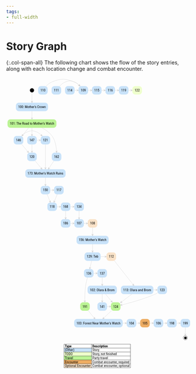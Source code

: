 ```yaml
---
tags:
- full-width
---
```


# Story Graph

{:.col-span-all}
The following chart shows the flow of the story entries, along with each location change and combat encounter.

<!-- +template story-graph-files story/iaso story-graph-plantuml -->

<div class="story-graph col-span-all"><?xml version="1.0" encoding="UTF-8" standalone="no" ?>
<svg
  xmlns="http://www.w3.org/2000/svg"
  xmlns:xlink="http://www.w3.org/1999/xlink"
  contentScriptType="application/ecmascript"
  contentStyleType="text/css"
  preserveAspectRatio="none"
  version="1.1"
  viewBox="0 0 884 1399"
  zoomAndPan="magnify"
><defs /><g><ellipse
      cx="122.5"
      cy="63.19"
      fill="#000000"
      rx="10"
      ry="10"
      style="stroke: none; stroke-width: 1.0;"
    /><rect
      fill="#C8E2F9"
      height="38.75"
      rx="12.5"
      ry="12.5"
      style="stroke: #C8E2F9; stroke-width: 1.5;"
      width="151"
      x="47"
      y="122.69"
    /><a
      href="100-mothers-crown.html"
      target="_top"
      title="100-mothers-crown.html"
      xlink:actuate="onRequest"
      xlink:href="100-mothers-crown.html"
      xlink:show="new"
      xlink:title="100-mothers-crown.html"
      xlink:type="simple"
    ><text
        fill="#000000"
        font-family="Roboto Condensed"
        font-size="16"
        lengthAdjust="spacingAndGlyphs"
        textLength="131"
        x="57"
        y="147.5338"
      >100: Mother's Crown</text></a><rect
      fill="#BBF395"
      height="38.75"
      rx="12.5"
      ry="12.5"
      style="stroke: #BBF395; stroke-width: 1.5;"
      width="231"
      x="7"
      y="201.69"
    /><a
      href="101-road-to-mothers-watch.html"
      target="_top"
      title="101-road-to-mothers-watch.html"
      xlink:actuate="onRequest"
      xlink:href="101-road-to-mothers-watch.html"
      xlink:show="new"
      xlink:title="101-road-to-mothers-watch.html"
      xlink:type="simple"
    ><text
        fill="#000000"
        font-family="Roboto Condensed"
        font-size="16"
        lengthAdjust="spacingAndGlyphs"
        textLength="211"
        x="17"
        y="226.5338"
      >101: The Road to Mother's Watch</text></a><rect
      fill="#C8E2F9"
      height="38.75"
      rx="12.5"
      ry="12.5"
      style="stroke: #C8E2F9; stroke-width: 1.5;"
      width="44"
      x="36.5"
      y="280.69"
    /><a
      href="146-scrappers-deaf.html"
      target="_top"
      title="146-scrappers-deaf.html"
      xlink:actuate="onRequest"
      xlink:href="146-scrappers-deaf.html"
      xlink:show="new"
      xlink:title="146-scrappers-deaf.html"
      xlink:type="simple"
    ><text
        fill="#000000"
        font-family="Roboto Condensed"
        font-size="16"
        lengthAdjust="spacingAndGlyphs"
        textLength="24"
        x="46.5"
        y="305.5338"
      >146</text></a><rect
      fill="#C8E2F9"
      height="38.75"
      rx="12.5"
      ry="12.5"
      style="stroke: #C8E2F9; stroke-width: 1.5;"
      width="44"
      x="100.5"
      y="280.69"
    /><a
      href="147-striders-blind.html"
      target="_top"
      title="147-striders-blind.html"
      xlink:actuate="onRequest"
      xlink:href="147-striders-blind.html"
      xlink:show="new"
      xlink:title="147-striders-blind.html"
      xlink:type="simple"
    ><text
        fill="#000000"
        font-family="Roboto Condensed"
        font-size="16"
        lengthAdjust="spacingAndGlyphs"
        textLength="24"
        x="110.5"
        y="305.5338"
      >147</text></a><rect
      fill="#C8E2F9"
      height="38.75"
      rx="12.5"
      ry="12.5"
      style="stroke: #C8E2F9; stroke-width: 1.5;"
      width="44"
      x="217.5"
      y="359.69"
    /><a
      href="162-scrappers-surprise.html"
      target="_top"
      title="162-scrappers-surprise.html"
      xlink:actuate="onRequest"
      xlink:href="162-scrappers-surprise.html"
      xlink:show="new"
      xlink:title="162-scrappers-surprise.html"
      xlink:type="simple"
    ><text
        fill="#000000"
        font-family="Roboto Condensed"
        font-size="16"
        lengthAdjust="spacingAndGlyphs"
        textLength="24"
        x="227.5"
        y="384.5338"
      >162</text></a><rect
      fill="#C8E2F9"
      height="38.75"
      rx="12.5"
      ry="12.5"
      style="stroke: #C8E2F9; stroke-width: 1.5;"
      width="138"
      x="387.5"
      y="991.69"
    /><a
      href="102-olaras-cave.html"
      target="_top"
      title="102-olaras-cave.html"
      xlink:actuate="onRequest"
      xlink:href="102-olaras-cave.html"
      xlink:show="new"
      xlink:title="102-olaras-cave.html"
      xlink:type="simple"
    ><text
        fill="#000000"
        font-family="Roboto Condensed"
        font-size="16"
        lengthAdjust="spacingAndGlyphs"
        textLength="118"
        x="397.5"
        y="1016.5338"
      >102: Olara &amp; Brom</text></a><rect
      fill="#C8E2F9"
      height="38.75"
      rx="12.5"
      ry="12.5"
      style="stroke: #C8E2F9; stroke-width: 1.5;"
      width="44"
      x="434.5"
      y="1070.69"
    /><a
      href="141-iaso-brom.html"
      target="_top"
      title="141-iaso-brom.html"
      xlink:actuate="onRequest"
      xlink:href="141-iaso-brom.html"
      xlink:show="new"
      xlink:title="141-iaso-brom.html"
      xlink:type="simple"
    ><text
        fill="#000000"
        font-family="Roboto Condensed"
        font-size="16"
        lengthAdjust="spacingAndGlyphs"
        textLength="24"
        x="444.5"
        y="1095.5338"
      >141</text></a><rect
      fill="#BBF395"
      height="38.75"
      rx="12.5"
      ry="12.5"
      style="stroke: #BBF395; stroke-width: 1.5;"
      width="44"
      x="498.5"
      y="1070.69"
    /><a
      href="124-back-to-mothers-watch.html"
      target="_top"
      title="124-back-to-mothers-watch.html"
      xlink:actuate="onRequest"
      xlink:href="124-back-to-mothers-watch.html"
      xlink:show="new"
      xlink:title="124-back-to-mothers-watch.html"
      xlink:type="simple"
    ><text
        fill="#000000"
        font-family="Roboto Condensed"
        font-size="16"
        lengthAdjust="spacingAndGlyphs"
        textLength="24"
        x="508.5"
        y="1095.5338"
      >124</text></a><rect
      fill="#C8E2F9"
      height="38.75"
      rx="12.5"
      ry="12.5"
      style="stroke: #C8E2F9; stroke-width: 1.5;"
      width="229"
      x="324"
      y="1149.69"
    /><a
      href="103-cardiac-event.html"
      target="_top"
      title="103-cardiac-event.html"
      xlink:actuate="onRequest"
      xlink:href="103-cardiac-event.html"
      xlink:show="new"
      xlink:title="103-cardiac-event.html"
      xlink:type="simple"
    ><text
        fill="#000000"
        font-family="Roboto Condensed"
        font-size="16"
        lengthAdjust="spacingAndGlyphs"
        textLength="209"
        x="334"
        y="1174.5338"
      >103: Forest Near Mother's Watch</text></a><rect
      fill="#C8E2F9"
      height="38.75"
      rx="12.5"
      ry="12.5"
      style="stroke: #C8E2F9; stroke-width: 1.5;"
      width="44"
      x="573.5"
      y="1149.69"
    /><a
      href="104-clear.html"
      target="_top"
      title="104-clear.html"
      xlink:actuate="onRequest"
      xlink:href="104-clear.html"
      xlink:show="new"
      xlink:title="104-clear.html"
      xlink:type="simple"
    ><text
        fill="#000000"
        font-family="Roboto Condensed"
        font-size="16"
        lengthAdjust="spacingAndGlyphs"
        textLength="24"
        x="583.5"
        y="1174.5338"
      >104</text></a><rect
      fill="#EEAD63"
      height="38.75"
      rx="12.5"
      ry="12.5"
      style="stroke: #EEAD63; stroke-width: 1.5;"
      width="44"
      x="637.5"
      y="1149.69"
    /><a
      href="105-striders.html"
      target="_top"
      title="105-striders.html"
      xlink:actuate="onRequest"
      xlink:href="105-striders.html"
      xlink:show="new"
      xlink:title="105-striders.html"
      xlink:type="simple"
    ><text
        fill="#000000"
        font-family="Roboto Condensed"
        font-size="16"
        lengthAdjust="spacingAndGlyphs"
        textLength="24"
        x="647.5"
        y="1174.5338"
      >105</text></a><rect
      fill="#C8E2F9"
      height="38.75"
      rx="12.5"
      ry="12.5"
      style="stroke: #C8E2F9; stroke-width: 1.5;"
      width="44"
      x="701.5"
      y="1149.69"
    /><a
      href="106-all-mother-mountain.html"
      target="_top"
      title="106-all-mother-mountain.html"
      xlink:actuate="onRequest"
      xlink:href="106-all-mother-mountain.html"
      xlink:show="new"
      xlink:title="106-all-mother-mountain.html"
      xlink:type="simple"
    ><text
        fill="#000000"
        font-family="Roboto Condensed"
        font-size="16"
        lengthAdjust="spacingAndGlyphs"
        textLength="24"
        x="711.5"
        y="1174.5338"
      >106</text></a><rect
      fill="#C8E2F9"
      height="38.75"
      rx="12.5"
      ry="12.5"
      style="stroke: #C8E2F9; stroke-width: 1.5;"
      width="44"
      x="765.5"
      y="1149.69"
    /><a
      href="198-corruptor-module.html"
      target="_top"
      title="198-corruptor-module.html"
      xlink:actuate="onRequest"
      xlink:href="198-corruptor-module.html"
      xlink:show="new"
      xlink:title="198-corruptor-module.html"
      xlink:type="simple"
    ><text
        fill="#000000"
        font-family="Roboto Condensed"
        font-size="16"
        lengthAdjust="spacingAndGlyphs"
        textLength="24"
        x="775.5"
        y="1174.5338"
      >198</text></a><rect
      fill="#C8E2F9"
      height="38.75"
      rx="12.5"
      ry="12.5"
      style="stroke: #C8E2F9; stroke-width: 1.5;"
      width="44"
      x="324.5"
      y="675.69"
    /><a
      href="107-lab.html"
      target="_top"
      title="107-lab.html"
      xlink:actuate="onRequest"
      xlink:href="107-lab.html"
      xlink:show="new"
      xlink:title="107-lab.html"
      xlink:type="simple"
    ><text
        fill="#000000"
        font-family="Roboto Condensed"
        font-size="16"
        lengthAdjust="spacingAndGlyphs"
        textLength="24"
        x="334.5"
        y="700.5338"
      >107</text></a><rect
      fill="#F9E2C8"
      height="38.75"
      rx="12.5"
      ry="12.5"
      style="stroke: #F9E2C8; stroke-width: 1.5;"
      width="44"
      x="388.5"
      y="675.69"
    /><a
      href="108-exit.html"
      target="_top"
      title="108-exit.html"
      xlink:actuate="onRequest"
      xlink:href="108-exit.html"
      xlink:show="new"
      xlink:title="108-exit.html"
      xlink:type="simple"
    ><text
        fill="#000000"
        font-family="Roboto Condensed"
        font-size="16"
        lengthAdjust="spacingAndGlyphs"
        textLength="24"
        x="398.5"
        y="700.5338"
      >108</text></a><rect
      fill="#C8E2F9"
      height="38.75"
      rx="12.5"
      ry="12.5"
      style="stroke: #C8E2F9; stroke-width: 1.5;"
      width="151"
      x="335"
      y="754.69"
    /><a
      href="156-mothers-watch.html"
      target="_top"
      title="156-mothers-watch.html"
      xlink:actuate="onRequest"
      xlink:href="156-mothers-watch.html"
      xlink:show="new"
      xlink:title="156-mothers-watch.html"
      xlink:type="simple"
    ><text
        fill="#000000"
        font-family="Roboto Condensed"
        font-size="16"
        lengthAdjust="spacingAndGlyphs"
        textLength="131"
        x="345"
        y="779.5338"
      >156: Mother's Watch</text></a><rect
      fill="#C8E2F9"
      height="38.75"
      rx="12.5"
      ry="12.5"
      style="stroke: #C8E2F9; stroke-width: 1.5;"
      width="44"
      x="344.5"
      y="43.69"
    /><a
      href="109-dinner.html"
      target="_top"
      title="109-dinner.html"
      xlink:actuate="onRequest"
      xlink:href="109-dinner.html"
      xlink:show="new"
      xlink:title="109-dinner.html"
      xlink:type="simple"
    ><text
        fill="#000000"
        font-family="Roboto Condensed"
        font-size="16"
        lengthAdjust="spacingAndGlyphs"
        textLength="24"
        x="354.5"
        y="68.5338"
      >109</text></a><rect
      fill="#C8E2F9"
      height="38.75"
      rx="12.5"
      ry="12.5"
      style="stroke: #C8E2F9; stroke-width: 1.5;"
      width="44"
      x="408.5"
      y="43.69"
    /><a
      href="115-lodging.html"
      target="_top"
      title="115-lodging.html"
      xlink:actuate="onRequest"
      xlink:href="115-lodging.html"
      xlink:show="new"
      xlink:title="115-lodging.html"
      xlink:type="simple"
    ><text
        fill="#000000"
        font-family="Roboto Condensed"
        font-size="16"
        lengthAdjust="spacingAndGlyphs"
        textLength="24"
        x="418.5"
        y="68.5338"
      >115</text></a><rect
      fill="#C8E2F9"
      height="38.75"
      rx="12.5"
      ry="12.5"
      style="stroke: #C8E2F9; stroke-width: 1.5;"
      width="44"
      x="152.5"
      y="43.69"
    /><a
      href="110-carja-refugee-family.html"
      target="_top"
      title="110-carja-refugee-family.html"
      xlink:actuate="onRequest"
      xlink:href="110-carja-refugee-family.html"
      xlink:show="new"
      xlink:title="110-carja-refugee-family.html"
      xlink:type="simple"
    ><text
        fill="#000000"
        font-family="Roboto Condensed"
        font-size="16"
        lengthAdjust="spacingAndGlyphs"
        textLength="24"
        x="162.5"
        y="68.5338"
      >110</text></a><rect
      fill="#C8E2F9"
      height="38.75"
      rx="12.5"
      ry="12.5"
      style="stroke: #C8E2F9; stroke-width: 1.5;"
      width="44"
      x="216.5"
      y="43.69"
    /><a
      href="111-tradespeople.html"
      target="_top"
      title="111-tradespeople.html"
      xlink:actuate="onRequest"
      xlink:href="111-tradespeople.html"
      xlink:show="new"
      xlink:title="111-tradespeople.html"
      xlink:type="simple"
    ><text
        fill="#000000"
        font-family="Roboto Condensed"
        font-size="16"
        lengthAdjust="spacingAndGlyphs"
        textLength="24"
        x="226.5"
        y="68.5338"
      >111</text></a><rect
      fill="#F9E2C8"
      height="38.75"
      rx="12.5"
      ry="12.5"
      style="stroke: #F9E2C8; stroke-width: 1.5;"
      width="44"
      x="477.5"
      y="833.69"
    /><a
      href="112-leave-tonight.html"
      target="_top"
      title="112-leave-tonight.html"
      xlink:actuate="onRequest"
      xlink:href="112-leave-tonight.html"
      xlink:show="new"
      xlink:title="112-leave-tonight.html"
      xlink:type="simple"
    ><text
        fill="#000000"
        font-family="Roboto Condensed"
        font-size="16"
        lengthAdjust="spacingAndGlyphs"
        textLength="24"
        x="487.5"
        y="858.5338"
      >112</text></a><rect
      fill="#C8E2F9"
      height="38.75"
      rx="12.5"
      ry="12.5"
      style="stroke: #C8E2F9; stroke-width: 1.5;"
      width="153"
      x="546"
      y="991.69"
    /><a
      href="113-olara-and-brom-night.html"
      target="_top"
      title="113-olara-and-brom-night.html"
      xlink:actuate="onRequest"
      xlink:href="113-olara-and-brom-night.html"
      xlink:show="new"
      xlink:title="113-olara-and-brom-night.html"
      xlink:type="simple"
    ><text
        fill="#000000"
        font-family="Roboto Condensed"
        font-size="16"
        lengthAdjust="spacingAndGlyphs"
        textLength="133"
        x="556"
        y="1016.5338"
      >113: Olara and Brom</text></a><rect
      fill="#C8E2F9"
      height="38.75"
      rx="12.5"
      ry="12.5"
      style="stroke: #C8E2F9; stroke-width: 1.5;"
      width="44"
      x="719.5"
      y="991.69"
    /><a
      href="123-iaso-brom-olara.html"
      target="_top"
      title="123-iaso-brom-olara.html"
      xlink:actuate="onRequest"
      xlink:href="123-iaso-brom-olara.html"
      xlink:show="new"
      xlink:title="123-iaso-brom-olara.html"
      xlink:type="simple"
    ><text
        fill="#000000"
        font-family="Roboto Condensed"
        font-size="16"
        lengthAdjust="spacingAndGlyphs"
        textLength="24"
        x="729.5"
        y="1016.5338"
      >123</text></a><rect
      fill="#C8E2F9"
      height="38.75"
      rx="12.5"
      ry="12.5"
      style="stroke: #C8E2F9; stroke-width: 1.5;"
      width="44"
      x="280.5"
      y="43.69"
    /><a
      href="114-iala-uln-jineko.html"
      target="_top"
      title="114-iala-uln-jineko.html"
      xlink:actuate="onRequest"
      xlink:href="114-iala-uln-jineko.html"
      xlink:show="new"
      xlink:title="114-iala-uln-jineko.html"
      xlink:type="simple"
    ><text
        fill="#000000"
        font-family="Roboto Condensed"
        font-size="16"
        lengthAdjust="spacingAndGlyphs"
        textLength="24"
        x="290.5"
        y="68.5338"
      >114</text></a><rect
      fill="#C8E2F9"
      height="38.75"
      rx="12.5"
      ry="12.5"
      style="stroke: #C8E2F9; stroke-width: 1.5;"
      width="44"
      x="472.5"
      y="43.69"
    /><a
      href="116-logging.html"
      target="_top"
      title="116-logging.html"
      xlink:actuate="onRequest"
      xlink:href="116-logging.html"
      xlink:show="new"
      xlink:title="116-logging.html"
      xlink:type="simple"
    ><text
        fill="#000000"
        font-family="Roboto Condensed"
        font-size="16"
        lengthAdjust="spacingAndGlyphs"
        textLength="24"
        x="482.5"
        y="68.5338"
      >116</text></a><rect
      fill="#C8E2F9"
      height="38.75"
      rx="12.5"
      ry="12.5"
      style="stroke: #C8E2F9; stroke-width: 1.5;"
      width="44"
      x="536.5"
      y="43.69"
    /><a
      href="119-timber-and-striders.html"
      target="_top"
      title="119-timber-and-striders.html"
      xlink:actuate="onRequest"
      xlink:href="119-timber-and-striders.html"
      xlink:show="new"
      xlink:title="119-timber-and-striders.html"
      xlink:type="simple"
    ><text
        fill="#000000"
        font-family="Roboto Condensed"
        font-size="16"
        lengthAdjust="spacingAndGlyphs"
        textLength="24"
        x="546.5"
        y="68.5338"
      >119</text></a><rect
      fill="#C8E2F9"
      height="38.75"
      rx="12.5"
      ry="12.5"
      style="stroke: #C8E2F9; stroke-width: 1.5;"
      width="44"
      x="228.5"
      y="517.69"
    /><a
      href="117-medical-focus.html"
      target="_top"
      title="117-medical-focus.html"
      xlink:actuate="onRequest"
      xlink:href="117-medical-focus.html"
      xlink:show="new"
      xlink:title="117-medical-focus.html"
      xlink:type="simple"
    ><text
        fill="#000000"
        font-family="Roboto Condensed"
        font-size="16"
        lengthAdjust="spacingAndGlyphs"
        textLength="24"
        x="238.5"
        y="542.5338"
      >117</text></a><rect
      fill="#C8E2F9"
      height="38.75"
      rx="12.5"
      ry="12.5"
      style="stroke: #C8E2F9; stroke-width: 1.5;"
      width="44"
      x="196.5"
      y="596.69"
    /><a
      href="118-focus.html"
      target="_top"
      title="118-focus.html"
      xlink:actuate="onRequest"
      xlink:href="118-focus.html"
      xlink:show="new"
      xlink:title="118-focus.html"
      xlink:type="simple"
    ><text
        fill="#000000"
        font-family="Roboto Condensed"
        font-size="16"
        lengthAdjust="spacingAndGlyphs"
        textLength="24"
        x="206.5"
        y="621.5338"
      >118</text></a><rect
      fill="#C8E2F9"
      height="38.75"
      rx="12.5"
      ry="12.5"
      style="stroke: #C8E2F9; stroke-width: 1.5;"
      width="44"
      x="260.5"
      y="596.69"
    /><a
      href="168-power-wall.html"
      target="_top"
      title="168-power-wall.html"
      xlink:actuate="onRequest"
      xlink:href="168-power-wall.html"
      xlink:show="new"
      xlink:title="168-power-wall.html"
      xlink:type="simple"
    ><text
        fill="#000000"
        font-family="Roboto Condensed"
        font-size="16"
        lengthAdjust="spacingAndGlyphs"
        textLength="24"
        x="270.5"
        y="621.5338"
      >168</text></a><rect
      fill="#EEFFCC"
      height="38.75"
      rx="12.5"
      ry="12.5"
      style="stroke: #EEFFCC; stroke-width: 1.5;"
      width="44"
      x="600.5"
      y="43.69"
    /><a
      href="122-lumber-carts.html"
      target="_top"
      title="122-lumber-carts.html"
      xlink:actuate="onRequest"
      xlink:href="122-lumber-carts.html"
      xlink:show="new"
      xlink:title="122-lumber-carts.html"
      xlink:type="simple"
    ><text
        fill="#000000"
        font-family="Roboto Condensed"
        font-size="16"
        lengthAdjust="spacingAndGlyphs"
        textLength="24"
        x="610.5"
        y="68.5338"
      >122</text></a><rect
      fill="#C8E2F9"
      height="38.75"
      rx="12.5"
      ry="12.5"
      style="stroke: #C8E2F9; stroke-width: 1.5;"
      width="44"
      x="100.5"
      y="359.69"
    /><a
      href="120-scrappers-incoming.html"
      target="_top"
      title="120-scrappers-incoming.html"
      xlink:actuate="onRequest"
      xlink:href="120-scrappers-incoming.html"
      xlink:show="new"
      xlink:title="120-scrappers-incoming.html"
      xlink:type="simple"
    ><text
        fill="#000000"
        font-family="Roboto Condensed"
        font-size="16"
        lengthAdjust="spacingAndGlyphs"
        textLength="24"
        x="110.5"
        y="384.5338"
      >120</text></a><rect
      fill="#C8E2F9"
      height="38.75"
      rx="12.5"
      ry="12.5"
      style="stroke: #C8E2F9; stroke-width: 1.5;"
      width="190"
      x="91.5"
      y="438.69"
    /><a
      href="173-ruins-entrance.html"
      target="_top"
      title="173-ruins-entrance.html"
      xlink:actuate="onRequest"
      xlink:href="173-ruins-entrance.html"
      xlink:show="new"
      xlink:title="173-ruins-entrance.html"
      xlink:type="simple"
    ><text
        fill="#000000"
        font-family="Roboto Condensed"
        font-size="16"
        lengthAdjust="spacingAndGlyphs"
        textLength="170"
        x="101.5"
        y="463.5338"
      >173: Mother's Watch Ruins</text></a><rect
      fill="#C8E2F9"
      height="38.75"
      rx="12.5"
      ry="12.5"
      style="stroke: #C8E2F9; stroke-width: 1.5;"
      width="44"
      x="164.5"
      y="280.69"
    /><a
      href="121-scrappers-treeline.html"
      target="_top"
      title="121-scrappers-treeline.html"
      xlink:actuate="onRequest"
      xlink:href="121-scrappers-treeline.html"
      xlink:show="new"
      xlink:title="121-scrappers-treeline.html"
      xlink:type="simple"
    ><text
        fill="#000000"
        font-family="Roboto Condensed"
        font-size="16"
        lengthAdjust="spacingAndGlyphs"
        textLength="24"
        x="174.5"
        y="305.5338"
      >121</text></a><rect
      fill="#C8E2F9"
      height="38.75"
      rx="12.5"
      ry="12.5"
      style="stroke: #C8E2F9; stroke-width: 1.5;"
      width="75"
      x="373"
      y="833.69"
    /><a
      href="129-teb.html"
      target="_top"
      title="129-teb.html"
      xlink:actuate="onRequest"
      xlink:href="129-teb.html"
      xlink:show="new"
      xlink:title="129-teb.html"
      xlink:type="simple"
    ><text
        fill="#000000"
        font-family="Roboto Condensed"
        font-size="16"
        lengthAdjust="spacingAndGlyphs"
        textLength="55"
        x="383"
        y="858.5338"
      >129: Teb</text></a><rect
      fill="#C8E2F9"
      height="38.75"
      rx="12.5"
      ry="12.5"
      style="stroke: #C8E2F9; stroke-width: 1.5;"
      width="44"
      x="370.5"
      y="912.69"
    /><a
      href="136-leave-tomorrow.html"
      target="_top"
      title="136-leave-tomorrow.html"
      xlink:actuate="onRequest"
      xlink:href="136-leave-tomorrow.html"
      xlink:show="new"
      xlink:title="136-leave-tomorrow.html"
      xlink:type="simple"
    ><text
        fill="#000000"
        font-family="Roboto Condensed"
        font-size="16"
        lengthAdjust="spacingAndGlyphs"
        textLength="24"
        x="380.5"
        y="937.5338"
      >136</text></a><rect
      fill="#C8E2F9"
      height="38.75"
      rx="12.5"
      ry="12.5"
      style="stroke: #C8E2F9; stroke-width: 1.5;"
      width="44"
      x="324.5"
      y="596.69"
    /><a
      href="134-synchronize.html"
      target="_top"
      title="134-synchronize.html"
      xlink:actuate="onRequest"
      xlink:href="134-synchronize.html"
      xlink:show="new"
      xlink:title="134-synchronize.html"
      xlink:type="simple"
    ><text
        fill="#000000"
        font-family="Roboto Condensed"
        font-size="16"
        lengthAdjust="spacingAndGlyphs"
        textLength="24"
        x="334.5"
        y="621.5338"
      >134</text></a><rect
      fill="#C8E2F9"
      height="38.75"
      rx="12.5"
      ry="12.5"
      style="stroke: #C8E2F9; stroke-width: 1.5;"
      width="44"
      x="434.5"
      y="912.69"
    /><a
      href="137-leave-morning.html"
      target="_top"
      title="137-leave-morning.html"
      xlink:actuate="onRequest"
      xlink:href="137-leave-morning.html"
      xlink:show="new"
      xlink:title="137-leave-morning.html"
      xlink:type="simple"
    ><text
        fill="#000000"
        font-family="Roboto Condensed"
        font-size="16"
        lengthAdjust="spacingAndGlyphs"
        textLength="24"
        x="444.5"
        y="937.5338"
      >137</text></a><rect
      fill="#BBF395"
      height="38.75"
      rx="12.5"
      ry="12.5"
      style="stroke: #BBF395; stroke-width: 1.5;"
      width="44"
      x="352.5"
      y="1070.69"
    /><a
      href="191-not-interested.html"
      target="_top"
      title="191-not-interested.html"
      xlink:actuate="onRequest"
      xlink:href="191-not-interested.html"
      xlink:show="new"
      xlink:title="191-not-interested.html"
      xlink:type="simple"
    ><text
        fill="#000000"
        font-family="Roboto Condensed"
        font-size="16"
        lengthAdjust="spacingAndGlyphs"
        textLength="24"
        x="362.5"
        y="1095.5338"
      >191</text></a><rect
      fill="#C8E2F9"
      height="38.75"
      rx="12.5"
      ry="12.5"
      style="stroke: #C8E2F9; stroke-width: 1.5;"
      width="44"
      x="164.5"
      y="517.69"
    /><a
      href="150-the-blinking-light.html"
      target="_top"
      title="150-the-blinking-light.html"
      xlink:actuate="onRequest"
      xlink:href="150-the-blinking-light.html"
      xlink:show="new"
      xlink:title="150-the-blinking-light.html"
      xlink:type="simple"
    ><text
        fill="#000000"
        font-family="Roboto Condensed"
        font-size="16"
        lengthAdjust="spacingAndGlyphs"
        textLength="24"
        x="174.5"
        y="542.5338"
      >150</text></a><rect
      fill="#C8E2F9"
      height="38.75"
      rx="12.5"
      ry="12.5"
      style="stroke: #C8E2F9; stroke-width: 1.5;"
      width="44"
      x="260.5"
      y="675.69"
    /><a
      href="186-no-synchronize.html"
      target="_top"
      title="186-no-synchronize.html"
      xlink:actuate="onRequest"
      xlink:href="186-no-synchronize.html"
      xlink:show="new"
      xlink:title="186-no-synchronize.html"
      xlink:type="simple"
    ><text
        fill="#000000"
        font-family="Roboto Condensed"
        font-size="16"
        lengthAdjust="spacingAndGlyphs"
        textLength="24"
        x="270.5"
        y="700.5338"
      >186</text></a><rect
      fill="#C8E2F9"
      height="38.75"
      rx="12.5"
      ry="12.5"
      style="stroke: #C8E2F9; stroke-width: 1.5;"
      width="44"
      x="829.5"
      y="1149.69"
    /><a
      href="199-what-next.html"
      target="_top"
      title="199-what-next.html"
      xlink:actuate="onRequest"
      xlink:href="199-what-next.html"
      xlink:show="new"
      xlink:title="199-what-next.html"
      xlink:type="simple"
    ><text
        fill="#000000"
        font-family="Roboto Condensed"
        font-size="16"
        lengthAdjust="spacingAndGlyphs"
        textLength="24"
        x="839.5"
        y="1174.5338"
      >199</text></a><ellipse
      cx="851.5"
      cy="1238.69"
      fill="none"
      rx="10"
      ry="10"
      style="stroke: #000000; stroke-width: 1.0;"
    /><ellipse
      cx="852"
      cy="1239.19"
      fill="#000000"
      rx="6"
      ry="6"
      style="stroke: none; stroke-width: 1.0;"
    /><path
      d="M122.5,73.33 C122.5,84.11 122.5,102.47 122.5,117.37 "
      fill="none"
      id="start-to-e100"
      style="stroke: #CCCCCC; stroke-width: 1.0;"
    /><polygon
      fill="#CCCCCC"
      points="122.5,122.69,126.5,113.69,122.5,117.69,118.5,113.69,122.5,122.69"
      style="stroke: #CCCCCC; stroke-width: 1.0;"
    /><path
      d="M122.5,161.83 C122.5,172.16 122.5,185.11 122.5,196.19 "
      fill="none"
      id="e100-to-e101"
      style="stroke: #CCCCCC; stroke-width: 1.0;"
    /><polygon
      fill="#CCCCCC"
      points="122.5,201.46,126.5,192.46,122.5,196.46,118.5,192.46,122.5,201.46"
      style="stroke: #CCCCCC; stroke-width: 1.0;"
    /><path
      d="M107.01,240.83 C98.11,251.53 86.87,265.06 77.45,276.39 "
      fill="none"
      id="e101-to-e146"
      style="stroke: #CCCCCC; stroke-width: 1.0;"
    /><polygon
      fill="#CCCCCC"
      points="74.07,280.46,82.903,276.1035,77.2695,276.6177,76.7553,270.9843,74.07,280.46"
      style="stroke: #CCCCCC; stroke-width: 1.0;"
    /><path
      d="M122.5,240.83 C122.5,251.16 122.5,264.11 122.5,275.19 "
      fill="none"
      id="e101-to-e147"
      style="stroke: #CCCCCC; stroke-width: 1.0;"
    /><polygon
      fill="#CCCCCC"
      points="122.5,280.46,126.5,271.46,122.5,275.46,118.5,271.46,122.5,280.46"
      style="stroke: #CCCCCC; stroke-width: 1.0;"
    /><path
      d="M168.92,240.75 C186.94,250.17 206.18,263.35 218.5,280.69 C233.94,302.42 238.41,333.28 239.51,354.42 "
      fill="none"
      id="e101-to-e162"
      style="stroke: #CCCCCC; stroke-width: 1.0;"
    /><polygon
      fill="#CCCCCC"
      points="239.72,359.58,243.3571,350.4273,239.5202,354.584,235.3635,350.7471,239.72,359.58"
      style="stroke: #CCCCCC; stroke-width: 1.0;"
    /><path
      d="M456.5,1030.83 C456.5,1041.16 456.5,1054.11 456.5,1065.19 "
      fill="none"
      id="e102-to-e141"
      style="stroke: #CCCCCC; stroke-width: 1.0;"
    /><polygon
      fill="#CCCCCC"
      points="456.5,1070.46,460.5,1061.46,456.5,1065.46,452.5,1061.46,456.5,1070.46"
      style="stroke: #CCCCCC; stroke-width: 1.0;"
    /><path
      d="M471.99,1030.83 C480.89,1041.53 492.13,1055.06 501.55,1066.39 "
      fill="none"
      id="e102-to-e124"
      style="stroke: #CCCCCC; stroke-width: 1.0;"
    /><polygon
      fill="#CCCCCC"
      points="504.93,1070.46,502.2447,1060.9843,501.7305,1066.6177,496.097,1066.1035,504.93,1070.46"
      style="stroke: #CCCCCC; stroke-width: 1.0;"
    /><path
      d="M553.18,1169.19 C558.23,1169.19 563.27,1169.19 568.31,1169.19 "
      fill="none"
      id="e103-to-e104"
      style="stroke: #CCCCCC; stroke-width: 1.0;"
    /><polygon
      fill="#CCCCCC"
      points="573.35,1169.19,564.35,1165.19,568.35,1169.19,564.35,1173.19,573.35,1169.19"
      style="stroke: #CCCCCC; stroke-width: 1.0;"
    /><path
      d="M617.75,1169.19 C622.54,1169.19 627.33,1169.19 632.12,1169.19 "
      fill="none"
      id="e104-to-e105"
      style="stroke: #CCCCCC; stroke-width: 1.0;"
    /><polygon
      fill="#CCCCCC"
      points="637.32,1169.19,628.32,1165.19,632.32,1169.19,628.32,1173.19,637.32,1169.19"
      style="stroke: #CCCCCC; stroke-width: 1.0;"
    /><path
      d="M681.75,1169.19 C686.54,1169.19 691.33,1169.19 696.12,1169.19 "
      fill="none"
      id="e105-to-e106"
      style="stroke: #CCCCCC; stroke-width: 1.0;"
    /><polygon
      fill="#CCCCCC"
      points="701.32,1169.19,692.32,1165.19,696.32,1169.19,692.32,1173.19,701.32,1169.19"
      style="stroke: #CCCCCC; stroke-width: 1.0;"
    /><path
      d="M745.5,1169.19 C750.32,1169.19 755.14,1169.19 759.96,1169.19 "
      fill="none"
      id="e106-to-e198"
      style="stroke: #CCCCCC; stroke-width: 1.0;"
    /><polygon
      fill="#CCCCCC"
      points="765.19,1169.19,756.19,1165.19,760.19,1169.19,756.19,1173.19,765.19,1169.19"
      style="stroke: #CCCCCC; stroke-width: 1.0;"
    /><path
      d="M368.75,695.19 C373.54,695.19 378.33,695.19 383.12,695.19 "
      fill="none"
      id="e107-to-e108"
      style="stroke: #CCCCCC; stroke-width: 1.0;"
    /><polygon
      fill="#CCCCCC"
      points="388.32,695.19,379.32,691.19,383.32,695.19,379.32,699.19,388.32,695.19"
      style="stroke: #CCCCCC; stroke-width: 1.0;"
    /><path
      d="M410.5,714.83 C410.5,725.16 410.5,738.11 410.5,749.19 "
      fill="none"
      id="e108-to-e156"
      style="stroke: #CCCCCC; stroke-width: 1.0;"
    /><polygon
      fill="#CCCCCC"
      points="410.5,754.46,414.5,745.46,410.5,749.46,406.5,745.46,410.5,754.46"
      style="stroke: #CCCCCC; stroke-width: 1.0;"
    /><path
      d="M388.75,63.19 C393.54,63.19 398.33,63.19 403.12,63.19 "
      fill="none"
      id="e109-to-e115"
      style="stroke: #CCCCCC; stroke-width: 1.0;"
    /><polygon
      fill="#CCCCCC"
      points="408.32,63.19,399.32,59.19,403.32,63.19,399.32,67.19,408.32,63.19"
      style="stroke: #CCCCCC; stroke-width: 1.0;"
    /><path
      d="M189.52,43.68 C196.74,35.9 206.08,27.82 216.5,23.69 C261.12,6 279.88,6 324.5,23.69 C333.29,27.18 341.32,33.47 347.94,40.03 "
      fill="none"
      id="e110-to-e109"
      style="stroke: #CCCCCC; stroke-width: 1.0;"
    /><polygon
      fill="#CCCCCC"
      points="351.48,43.68,348.1122,34.4249,348.0093,40.0808,342.3534,39.9779,351.48,43.68"
      style="stroke: #CCCCCC; stroke-width: 1.0;"
    /><path
      d="M253.52,43.68 C260.74,35.9 270.08,27.82 280.5,23.69 C298.68,16.48 306.32,16.48 324.5,23.69 C333.29,27.18 341.32,33.47 347.94,40.03 "
      fill="none"
      id="e111-to-e109"
      style="stroke: #CCCCCC; stroke-width: 1.0;"
    /><polygon
      fill="#CCCCCC"
      points="351.48,43.68,348.1122,34.4249,348.0093,40.0808,342.3534,39.9779,351.48,43.68"
      style="stroke: #CCCCCC; stroke-width: 1.0;"
    /><path
      d="M514.09,872.7 C536.63,901.28 579.84,956.09 604.36,987.18 "
      fill="none"
      id="e112-to-e113"
      style="stroke: #CCCCCC; stroke-width: 1.0;"
    /><polygon
      fill="#CCCCCC"
      points="607.54,991.22,605.105,981.6769,604.4427,987.2949,598.8248,986.6326,607.54,991.22"
      style="stroke: #CCCCCC; stroke-width: 1.0;"
    /><path
      d="M699.2,1011.19 C704.24,1011.19 709.28,1011.19 714.32,1011.19 "
      fill="none"
      id="e113-to-e123"
      style="stroke: #CCCCCC; stroke-width: 1.0;"
    /><polygon
      fill="#CCCCCC"
      points="719.36,1011.19,710.36,1007.19,714.36,1011.19,710.36,1015.19,719.36,1011.19"
      style="stroke: #CCCCCC; stroke-width: 1.0;"
    /><path
      d="M597.81,1030.83 C582.4,1042.47 562.57,1057.43 546.85,1069.3 "
      fill="none"
      id="e113-to-e124"
      style="stroke: #CCCCCC; stroke-width: 1.0;"
    /><polygon
      fill="#CCCCCC"
      points="542.53,1072.56,552.1211,1070.3216,546.518,1069.544,547.2955,1063.9409,542.53,1072.56"
      style="stroke: #CCCCCC; stroke-width: 1.0;"
    /><path
      d="M325,63.19 C329.76,63.19 334.52,63.19 339.29,63.19 "
      fill="none"
      id="e114-to-e109"
      style="stroke: #CCCCCC; stroke-width: 1.0;"
    /><polygon
      fill="#CCCCCC"
      points="344.45,63.19,335.45,59.19,339.45,63.19,335.45,67.19,344.45,63.19"
      style="stroke: #CCCCCC; stroke-width: 1.0;"
    /><path
      d="M452.75,63.19 C457.54,63.19 462.33,63.19 467.12,63.19 "
      fill="none"
      id="e115-to-e116"
      style="stroke: #CCCCCC; stroke-width: 1.0;"
    /><polygon
      fill="#CCCCCC"
      points="472.32,63.19,463.32,59.19,467.32,63.19,463.32,67.19,472.32,63.19"
      style="stroke: #CCCCCC; stroke-width: 1.0;"
    /><path
      d="M516.75,63.19 C521.54,63.19 526.33,63.19 531.12,63.19 "
      fill="none"
      id="e116-to-e119"
      style="stroke: #CCCCCC; stroke-width: 1.0;"
    /><polygon
      fill="#CCCCCC"
      points="536.32,63.19,527.32,59.19,531.32,63.19,527.32,67.19,536.32,63.19"
      style="stroke: #CCCCCC; stroke-width: 1.0;"
    /><path
      d="M242.75,556.83 C238.38,567.34 232.88,580.58 228.22,591.79 "
      fill="none"
      id="e117-to-e118"
      style="stroke: #CCCCCC; stroke-width: 1.0;"
    /><polygon
      fill="#CCCCCC"
      points="226.29,596.46,233.4334,589.6798,228.206,591.8417,226.0441,586.6142,226.29,596.46"
      style="stroke: #CCCCCC; stroke-width: 1.0;"
    /><path
      d="M241,616.19 C245.76,616.19 250.52,616.19 255.29,616.19 "
      fill="none"
      id="e118-to-e168"
      style="stroke: #CCCCCC; stroke-width: 1.0;"
    /><polygon
      fill="#CCCCCC"
      points="260.45,616.19,251.45,612.19,255.45,616.19,251.45,620.19,260.45,616.19"
      style="stroke: #CCCCCC; stroke-width: 1.0;"
    /><path
      d="M580.75,63.19 C585.54,63.19 590.33,63.19 595.12,63.19 "
      fill="none"
      id="e119-to-e122"
      style="stroke: #CCCCCC; stroke-width: 1.0;"
    /><polygon
      fill="#CCCCCC"
      points="600.32,63.19,591.32,59.19,595.32,63.19,591.32,67.19,600.32,63.19"
      style="stroke: #CCCCCC; stroke-width: 1.0;"
    /><path
      d="M137.99,398.83 C146.89,409.53 158.13,423.06 167.55,434.39 "
      fill="none"
      id="e120-to-e173"
      style="stroke: #CCCCCC; stroke-width: 1.0;"
    /><polygon
      fill="#CCCCCC"
      points="170.93,438.46,168.2447,428.9843,167.7305,434.6177,162.097,434.1035,170.93,438.46"
      style="stroke: #CCCCCC; stroke-width: 1.0;"
    /><path
      d="M186.5,319.7 C186.5,347.93 186.5,401.75 186.5,433.03 "
      fill="none"
      id="e121-to-e173"
      style="stroke: #CCCCCC; stroke-width: 1.0;"
    /><polygon
      fill="#CCCCCC"
      points="186.5,438.22,190.5,429.22,186.5,433.22,182.5,429.22,186.5,438.22"
      style="stroke: #CCCCCC; stroke-width: 1.0;"
    /><path
      d="M719.45,1025.79 C716.18,1027.56 712.79,1029.25 709.5,1030.69 C654.01,1054.95 585.29,1073.55 547.9,1082.77 "
      fill="none"
      id="e123-to-e124"
      style="stroke: #CCCCCC; stroke-width: 1.0;"
    /><polygon
      fill="#CCCCCC"
      points="542.61,1084.06,552.3019,1085.8115,547.4674,1082.8742,550.4046,1078.0397,542.61,1084.06"
      style="stroke: #CCCCCC; stroke-width: 1.0;"
    /><path
      d="M500.65,1109.83 C489.05,1120.72 474.35,1134.53 462.15,1145.98 "
      fill="none"
      id="e124-to-e103"
      style="stroke: #CCCCCC; stroke-width: 1.0;"
    /><polygon
      fill="#CCCCCC"
      points="458.45,1149.46,467.752,1146.2239,462.0981,1146.0408,462.2813,1140.3869,458.45,1149.46"
      style="stroke: #CCCCCC; stroke-width: 1.0;"
    /><path
      d="M448.05,853.19 C456.15,853.19 464.25,853.19 472.35,853.19 "
      fill="none"
      id="e129-to-e112"
      style="stroke: #CCCCCC; stroke-width: 1.0;"
    /><polygon
      fill="#CCCCCC"
      points="477.39,853.19,468.39,849.19,472.39,853.19,468.39,857.19,477.39,853.19"
      style="stroke: #CCCCCC; stroke-width: 1.0;"
    /><path
      d="M406.14,872.83 C403.71,883.25 400.65,896.35 398.04,907.49 "
      fill="none"
      id="e129-to-e136"
      style="stroke: #CCCCCC; stroke-width: 1.0;"
    /><polygon
      fill="#CCCCCC"
      points="396.88,912.46,402.808,904.595,398.0085,907.589,395.0145,902.7894,396.88,912.46"
      style="stroke: #CCCCCC; stroke-width: 1.0;"
    /><path
      d="M346.5,635.83 C346.5,646.16 346.5,659.11 346.5,670.19 "
      fill="none"
      id="e134-to-e107"
      style="stroke: #CCCCCC; stroke-width: 1.0;"
    /><polygon
      fill="#CCCCCC"
      points="346.5,675.46,350.5,666.46,346.5,670.46,342.5,666.46,346.5,675.46"
      style="stroke: #CCCCCC; stroke-width: 1.0;"
    /><path
      d="M414.75,932.19 C419.54,932.19 424.33,932.19 429.12,932.19 "
      fill="none"
      id="e136-to-e137"
      style="stroke: #CCCCCC; stroke-width: 1.0;"
    /><polygon
      fill="#CCCCCC"
      points="434.32,932.19,425.32,928.19,429.32,932.19,425.32,936.19,434.32,932.19"
      style="stroke: #CCCCCC; stroke-width: 1.0;"
    /><path
      d="M386.57,951.95 C383.25,963.32 379.41,978.19 377.5,991.69 C373.96,1016.62 373.52,1045.49 373.78,1065.31 "
      fill="none"
      id="e136-to-e191"
      style="stroke: #CCCCCC; stroke-width: 1.0;"
    /><polygon
      fill="#CCCCCC"
      points="373.86,1070.39,377.731,1061.3338,373.7886,1065.3905,369.7318,1061.4481,373.86,1070.39"
      style="stroke: #CCCCCC; stroke-width: 1.0;"
    /><path
      d="M456.5,951.83 C456.5,962.16 456.5,975.11 456.5,986.19 "
      fill="none"
      id="e137-to-e102"
      style="stroke: #CCCCCC; stroke-width: 1.0;"
    /><polygon
      fill="#CCCCCC"
      points="456.5,991.46,460.5,982.46,456.5,986.46,452.5,982.46,456.5,991.46"
      style="stroke: #CCCCCC; stroke-width: 1.0;"
    /><path
      d="M478.5,1090.19 C483.32,1090.19 488.14,1090.19 492.96,1090.19 "
      fill="none"
      id="e141-to-e124"
      style="stroke: #CCCCCC; stroke-width: 1.0;"
    /><polygon
      fill="#CCCCCC"
      points="498.19,1090.19,489.19,1086.19,493.19,1090.19,489.19,1094.19,498.19,1090.19"
      style="stroke: #CCCCCC; stroke-width: 1.0;"
    /><path
      d="M73.52,280.68 C80.74,272.9 90.08,264.82 100.5,260.69 C118.68,253.48 126.32,253.48 144.5,260.69 C153.29,264.18 161.32,270.47 167.94,277.03 "
      fill="none"
      id="e146-to-e121"
      style="stroke: #CCCCCC; stroke-width: 1.0;"
    /><polygon
      fill="#CCCCCC"
      points="171.48,280.68,168.1122,271.4249,168.0093,277.0808,162.3534,276.9779,171.48,280.68"
      style="stroke: #CCCCCC; stroke-width: 1.0;"
    /><path
      d="M73.99,319.83 C82.89,330.53 94.13,344.06 103.55,355.39 "
      fill="none"
      id="e146-to-e120"
      style="stroke: #CCCCCC; stroke-width: 1.0;"
    /><polygon
      fill="#CCCCCC"
      points="106.93,359.46,104.2447,349.9843,103.7305,355.6177,98.097,355.1035,106.93,359.46"
      style="stroke: #CCCCCC; stroke-width: 1.0;"
    /><path
      d="M145,300.19 C149.76,300.19 154.52,300.19 159.29,300.19 "
      fill="none"
      id="e147-to-e121"
      style="stroke: #CCCCCC; stroke-width: 1.0;"
    /><polygon
      fill="#CCCCCC"
      points="164.45,300.19,155.45,296.19,159.45,300.19,155.45,304.19,164.45,300.19"
      style="stroke: #CCCCCC; stroke-width: 1.0;"
    /><path
      d="M122.5,319.83 C122.5,330.16 122.5,343.11 122.5,354.19 "
      fill="none"
      id="e147-to-e120"
      style="stroke: #CCCCCC; stroke-width: 1.0;"
    /><polygon
      fill="#CCCCCC"
      points="122.5,359.46,126.5,350.46,122.5,354.46,118.5,350.46,122.5,359.46"
      style="stroke: #CCCCCC; stroke-width: 1.0;"
    /><path
      d="M209,537.19 C213.76,537.19 218.52,537.19 223.29,537.19 "
      fill="none"
      id="e150-to-e117"
      style="stroke: #CCCCCC; stroke-width: 1.0;"
    /><polygon
      fill="#CCCCCC"
      points="228.45,537.19,219.45,533.19,223.45,537.19,219.45,541.19,228.45,537.19"
      style="stroke: #CCCCCC; stroke-width: 1.0;"
    /><path
      d="M194.25,556.83 C198.62,567.34 204.12,580.58 208.78,591.79 "
      fill="none"
      id="e150-to-e118"
      style="stroke: #CCCCCC; stroke-width: 1.0;"
    /><polygon
      fill="#CCCCCC"
      points="210.71,596.46,210.9559,586.6142,208.794,591.8417,203.5666,589.6798,210.71,596.46"
      style="stroke: #CCCCCC; stroke-width: 1.0;"
    /><path
      d="M410.5,793.83 C410.5,804.16 410.5,817.11 410.5,828.19 "
      fill="none"
      id="e156-to-e129"
      style="stroke: #CCCCCC; stroke-width: 1.0;"
    /><polygon
      fill="#CCCCCC"
      points="410.5,833.46,414.5,824.46,410.5,828.46,406.5,824.46,410.5,833.46"
      style="stroke: #CCCCCC; stroke-width: 1.0;"
    /><path
      d="M226.67,398.83 C219.37,409.44 210.16,422.82 202.4,434.09 "
      fill="none"
      id="e162-to-e173"
      style="stroke: #CCCCCC; stroke-width: 1.0;"
    /><polygon
      fill="#CCCCCC"
      points="199.4,438.46,207.807,433.3295,202.2423,434.3465,201.2254,428.7818,199.4,438.46"
      style="stroke: #CCCCCC; stroke-width: 1.0;"
    /><path
      d="M305,616.19 C309.76,616.19 314.52,616.19 319.29,616.19 "
      fill="none"
      id="e168-to-e134"
      style="stroke: #CCCCCC; stroke-width: 1.0;"
    /><polygon
      fill="#CCCCCC"
      points="324.45,616.19,315.45,612.19,319.45,616.19,315.45,620.19,324.45,616.19"
      style="stroke: #CCCCCC; stroke-width: 1.0;"
    /><path
      d="M282.5,635.83 C282.5,646.16 282.5,659.11 282.5,670.19 "
      fill="none"
      id="e168-to-e186"
      style="stroke: #CCCCCC; stroke-width: 1.0;"
    /><polygon
      fill="#CCCCCC"
      points="282.5,675.46,286.5,666.46,282.5,670.46,278.5,666.46,282.5,675.46"
      style="stroke: #CCCCCC; stroke-width: 1.0;"
    /><path
      d="M186.5,477.83 C186.5,488.16 186.5,501.11 186.5,512.19 "
      fill="none"
      id="e173-to-e150"
      style="stroke: #CCCCCC; stroke-width: 1.0;"
    /><polygon
      fill="#CCCCCC"
      points="186.5,517.46,190.5,508.46,186.5,512.46,182.5,508.46,186.5,517.46"
      style="stroke: #CCCCCC; stroke-width: 1.0;"
    /><path
      d="M305,695.19 C309.76,695.19 314.52,695.19 319.29,695.19 "
      fill="none"
      id="e186-to-e107"
      style="stroke: #CCCCCC; stroke-width: 1.0;"
    /><polygon
      fill="#CCCCCC"
      points="324.45,695.19,315.45,691.19,319.45,695.19,315.45,699.19,324.45,695.19"
      style="stroke: #CCCCCC; stroke-width: 1.0;"
    /><path
      d="M389.99,1109.83 C398.89,1120.53 410.13,1134.06 419.55,1145.39 "
      fill="none"
      id="e191-to-e103"
      style="stroke: #CCCCCC; stroke-width: 1.0;"
    /><polygon
      fill="#CCCCCC"
      points="422.93,1149.46,420.2447,1139.9843,419.7305,1145.6177,414.097,1145.1035,422.93,1149.46"
      style="stroke: #CCCCCC; stroke-width: 1.0;"
    /><path
      d="M809.5,1169.19 C814.32,1169.19 819.14,1169.19 823.96,1169.19 "
      fill="none"
      id="e198-to-e199"
      style="stroke: #CCCCCC; stroke-width: 1.0;"
    /><polygon
      fill="#CCCCCC"
      points="829.19,1169.19,820.19,1165.19,824.19,1169.19,820.19,1173.19,829.19,1169.19"
      style="stroke: #CCCCCC; stroke-width: 1.0;"
    /><path
      d="M851.5,1188.99 C851.5,1199.92 851.5,1213.47 851.5,1223.5 "
      fill="none"
      id="e199-to-end"
      style="stroke: #CCCCCC; stroke-width: 1.0;"
    /><polygon
      fill="#CCCCCC"
      points="851.5,1228.67,855.5,1219.67,851.5,1223.67,847.5,1219.67,851.5,1228.67"
      style="stroke: #CCCCCC; stroke-width: 1.0;"
    /><rect
      fill="#FFFFFF"
      height="126.5"
      rx="5"
      ry="5"
      style="stroke: #FFFFFF; stroke-width: 0.0;"
      width="328"
      x="268.75"
      y="1261.69"
    /><text
      fill="#000000"
      font-family="Roboto Condensed"
      font-size="16"
      font-weight="bold"
      lengthAdjust="spacingAndGlyphs"
      textLength="32"
      x="278.75"
      y="1283.5338"
    >Type</text><text
      fill="#000000"
      font-family="Roboto Condensed"
      font-size="16"
      font-weight="bold"
      lengthAdjust="spacingAndGlyphs"
      textLength="73"
      x="409.75"
      y="1283.5338"
    >Description</text><rect
      fill="#C8E2F9"
      height="18.75"
      style="stroke: none; stroke-width: 1.0;"
      width="131"
      x="274.75"
      y="1287.44"
    /><text
      fill="#000000"
      font-family="Roboto Condensed"
      font-size="16"
      lengthAdjust="spacingAndGlyphs"
      textLength="45"
      x="278.75"
      y="1302.2838"
    >(Other)</text><text
      fill="#000000"
      font-family="Roboto Condensed"
      font-size="16"
      lengthAdjust="spacingAndGlyphs"
      textLength="33"
      x="409.75"
      y="1302.2838"
    >Story</text><rect
      fill="#EEFFCC"
      height="18.75"
      style="stroke: none; stroke-width: 1.0;"
      width="131"
      x="274.75"
      y="1306.19"
    /><text
      fill="#000000"
      font-family="Roboto Condensed"
      font-size="16"
      lengthAdjust="spacingAndGlyphs"
      textLength="37"
      x="278.75"
      y="1321.0338"
    >TODO</text><text
      fill="#000000"
      font-family="Roboto Condensed"
      font-size="16"
      lengthAdjust="spacingAndGlyphs"
      textLength="116"
      x="409.75"
      y="1321.0338"
    >Story, not finished</text><rect
      fill="#BBF395"
      height="18.75"
      style="stroke: none; stroke-width: 1.0;"
      width="131"
      x="274.75"
      y="1324.94"
    /><text
      fill="#000000"
      font-family="Roboto Condensed"
      font-size="16"
      lengthAdjust="spacingAndGlyphs"
      textLength="39"
      x="278.75"
      y="1339.7838"
    >Travel</text><text
      fill="#000000"
      font-family="Roboto Condensed"
      font-size="16"
      lengthAdjust="spacingAndGlyphs"
      textLength="74"
      x="409.75"
      y="1339.7838"
    >Party travel</text><rect
      fill="#EEAD63"
      height="18.75"
      style="stroke: none; stroke-width: 1.0;"
      width="131"
      x="274.75"
      y="1343.69"
    /><text
      fill="#000000"
      font-family="Roboto Condensed"
      font-size="16"
      lengthAdjust="spacingAndGlyphs"
      textLength="64"
      x="278.75"
      y="1358.5338"
    >Encounter</text><text
      fill="#000000"
      font-family="Roboto Condensed"
      font-size="16"
      lengthAdjust="spacingAndGlyphs"
      textLength="176"
      x="409.75"
      y="1358.5338"
    >Combat encounter, required</text><rect
      fill="#F9E2C8"
      height="18.75"
      style="stroke: none; stroke-width: 1.0;"
      width="131"
      x="274.75"
      y="1362.44"
    /><text
      fill="#000000"
      font-family="Roboto Condensed"
      font-size="16"
      lengthAdjust="spacingAndGlyphs"
      textLength="123"
      x="278.75"
      y="1377.2838"
    >Optional Encounter</text><text
      fill="#000000"
      font-family="Roboto Condensed"
      font-size="16"
      lengthAdjust="spacingAndGlyphs"
      textLength="177"
      x="409.75"
      y="1377.2838"
    >Combat encounter, optional</text><line
      style="stroke: #000000; stroke-width: 1.0;"
      x1="274.75"
      x2="590.75"
      y1="1268.69"
      y2="1268.69"
    /><line
      style="stroke: #000000; stroke-width: 1.0;"
      x1="274.75"
      x2="590.75"
      y1="1287.44"
      y2="1287.44"
    /><line
      style="stroke: #000000; stroke-width: 1.0;"
      x1="274.75"
      x2="590.75"
      y1="1306.19"
      y2="1306.19"
    /><line
      style="stroke: #000000; stroke-width: 1.0;"
      x1="274.75"
      x2="590.75"
      y1="1324.94"
      y2="1324.94"
    /><line
      style="stroke: #000000; stroke-width: 1.0;"
      x1="274.75"
      x2="590.75"
      y1="1343.69"
      y2="1343.69"
    /><line
      style="stroke: #000000; stroke-width: 1.0;"
      x1="274.75"
      x2="590.75"
      y1="1362.44"
      y2="1362.44"
    /><line
      style="stroke: #000000; stroke-width: 1.0;"
      x1="274.75"
      x2="590.75"
      y1="1381.19"
      y2="1381.19"
    /><line
      style="stroke: #000000; stroke-width: 1.0;"
      x1="274.75"
      x2="274.75"
      y1="1268.69"
      y2="1381.19"
    /><line
      style="stroke: #000000; stroke-width: 1.0;"
      x1="405.75"
      x2="405.75"
      y1="1268.69"
      y2="1381.19"
    /><line
      style="stroke: #000000; stroke-width: 1.0;"
      x1="590.75"
      x2="590.75"
      y1="1268.69"
      y2="1381.19"
    /></g></svg>
</div>

<!-- -template story-graph-files story/iaso story-graph-plantuml -->
